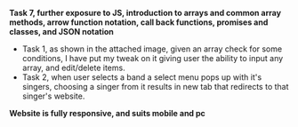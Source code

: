 **Task 7, further exposure to JS, introduction to arrays and common array methods, arrow function notation, call back functions, promises and classes, and JSON notation**

- Task 1, as shown in the attached image, given an array check for some conditions, I have put my tweak on it giving user the ability to input any array, and edit/delete items.
- Task 2, when user selects a band a select menu pops up with it's singers, choosing a singer from it results in new tab that redirects to that singer's website.

**Website is fully responsive, and suits mobile and pc**